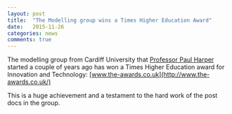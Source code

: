 ```yaml
---
layout: post
title:  "The Modelling group wins a Times Higher Education Award"
date:   2015-11-26
categories: news
comments: true
---
```


The modelling group from Cardiff University that [Professor Paul
Harper](https://twitter.com/profpaulharper) started a couple of years ago has
won a Times Higher Education award for Innovation and Technology:
[www.the-awards.co.uk](http://www.the-awards.co.uk/)

This is a huge achievement and a testament to the hard work of the post docs in
the group.
